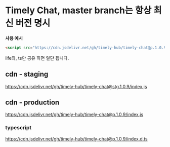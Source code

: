 # Timely Chat, master branch는 항상 최신 버전 명시

__사용 예시__

```html
<script src="https://cdn.jsdelivr.net/gh/timely-hub/timely-chat@p.1.0.9/index.js"></script>
```


iife와, ts만 공유 하면 일단 됩니다.

## cdn - staging

https://cdn.jsdelivr.net/gh/timely-hub/timely-chat@stg.1.0.9/index.js


## cdn - production

https://cdn.jsdelivr.net/gh/timely-hub/timely-chat@p.1.0.9/index.js

### typescript

https://cdn.jsdelivr.net/gh/timely-hub/timely-chat@p.1.0.9/index.d.ts
